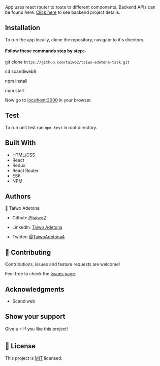 

App uses react router to route to different components. 
Backend APIs can be found here. [Click here](https://github.com/scandiweb/junior-react-endpoint) to see backend project details.

<!-- INSTALLATION -->

## Installation

To run the app locally, clone the repository, navigate to it's directory.

#### Follow these commands step by step:-


git clone `https://github.com/taiwo2/taiwo-adetona-task.git `<br>

cd scandiweb8 <br>

npm install <br>

npm start <br>

Now go to [localhost:3000](http://localhost:3000) in your browser.

<!-- Test -->

## Test

To run unit test run `npm test` in root directory.

<!-- BUILD WITH -->

## Built With

- HTML/CSS
- React
- Redux
- React Router
- ES6
- NPM



<!-- CONTACT -->
## Authors
👤 Taiwo Adetona

- Github: [@taiwo2](https://github.com/taiwo2)

- LinkedIn: [Taiwo Adetona](https://www.linkedin.com/in/taiwo-adetona/)

- Twitter: [@TaiwoAdetona4](https://twitter.com/TaiwoAdetona4/)

<!-- acknowledgments -->

## 🤝 Contributing

Contributions, issues and feature requests are welcome!

Feel free to check the [issues page](issues/).

## Acknowledgments

- Scandiweb 

## Show your support

Give a ⭐️ if you like this project!

## 📝 License

This project is [MIT](https://opensource.org/licenses/MIT) licensed.